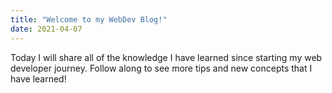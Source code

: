 ```yaml
---
title: "Welcome to my WebDev Blog!"
date: 2021-04-07
---
```


Today I will share all of the knowledge I have learned since starting my web developer journey.
Follow along to see more tips and new concepts that I have learned!
